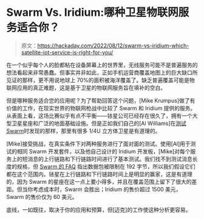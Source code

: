 # Swarm Vs. Iridium:哪种卫星物联网服务适合你？

> 原文：<https://hackaday.com/2022/08/12/swarm-vs-iridium-which-satellite-iot-service-is-right-for-you/>

在一个似乎每个人的脸都粘在设备屏幕上的世界里，无线服务可能不是普遍服务的想法看起来非常愚蠢。但事实并非如此，正如手机运营商覆盖地图上的巨大缺口所见证的那样，更不用说地球上 70%的面积被海洋覆盖了。缺乏普遍覆盖可能是物联网应用的真正难题，这是基于卫星的物联网服务旨在填补的空白。

但是哪种服务适合您的应用呢？为了帮助回答这个问题，[Mike Krumpus]做了有价值的工作，在现实世界的物联网枪战中比较了 Swarm 和 Iridium 提供的服务。从表面上看，这场比赛似乎有点不平衡——铱星公司已经存在很久了，拥有一个大型卫星星座和广泛的地面基础设施。但是正如我们自己的[Al Williams]在[测试 Swarm](https://hackaday.com/2021/09/07/review-hands-on-with-the-swarm-satellite-network-eval-kit/)时发现的那样，那里有很多 1/4U 立方体卫星是有道理的。

[Mike]接受挑战，在真实条件下对两种服务进行了面对面的测试。使用[Al]用于测试的相同 Swarm 开发套件，以及他自己设计的 Iridium 开发板，[Mike]对每个服务上的短消息的上行链路和下行链路时间进行了基本测试。我们找不到测试消息长度的规格，但 [Swarm 的 FAQ](https://swarm.space/frequently-asked-questions/) 指出数据包被限制在 192 字节，所以我们假设它们都在这个范围内。铱星在上行链路和下行链路时间上是明显的赢家，这是有道理的，因为 Swarm 的星座在这一点上要小得多，并且在覆盖范围上留下了很大的差距。但当你考虑成本时，Swarm 会胜出；Iridium 的售价超过 1500 美元，Swarm 的售价仅为 60 美元。

底线，一如既往，取决于你的应用和预算，但[迈克]的工作使这种分析更容易。